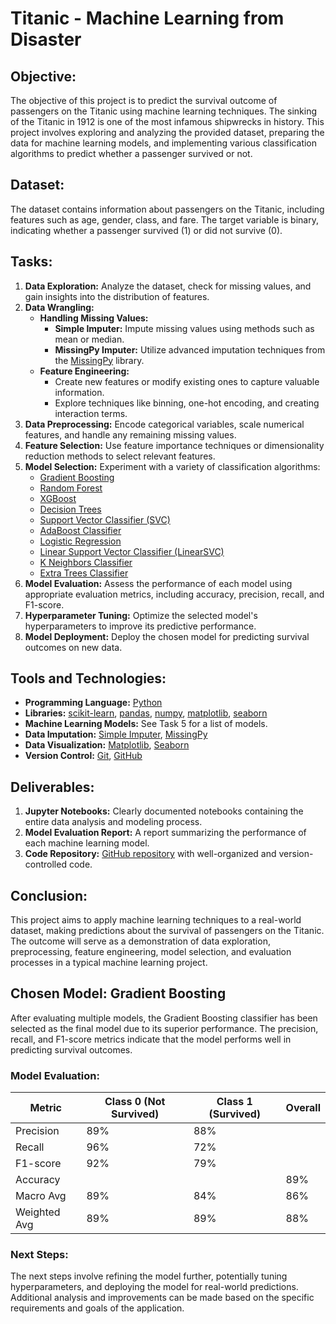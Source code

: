 # Titanic - Machine Learning from Disaster

## Objective:
The objective of this project is to predict the survival outcome of passengers on the Titanic using machine learning techniques. The sinking of the Titanic in 1912 is one of the most infamous shipwrecks in history. This project involves exploring and analyzing the provided dataset, preparing the data for machine learning models, and implementing various classification algorithms to predict whether a passenger survived or not.

## Dataset:
The dataset contains information about passengers on the Titanic, including features such as age, gender, class, and fare. The target variable is binary, indicating whether a passenger survived (1) or did not survive (0).

## Tasks:
1. **Data Exploration:** Analyze the dataset, check for missing values, and gain insights into the distribution of features.
2. **Data Wrangling:**
    - **Handling Missing Values:**
        - **Simple Imputer:** Impute missing values using methods such as mean or median.
        - **MissingPy Imputer:** Utilize advanced imputation techniques from the [MissingPy](https://pypi.org/project/missingpy/) library.
    - **Feature Engineering:**
        - Create new features or modify existing ones to capture valuable information.
        - Explore techniques like binning, one-hot encoding, and creating interaction terms.
3. **Data Preprocessing:** Encode categorical variables, scale numerical features, and handle any remaining missing values.
4. **Feature Selection:** Use feature importance techniques or dimensionality reduction methods to select relevant features.
5. **Model Selection:** Experiment with a variety of classification algorithms:
    - [Gradient Boosting](https://scikit-learn.org/stable/modules/ensemble.html#gradient-boosting)
    - [Random Forest](https://scikit-learn.org/stable/modules/ensemble.html#random-forests)
    - [XGBoost](https://xgboost.readthedocs.io/en/latest/)
    - [Decision Trees](https://scikit-learn.org/stable/modules/tree.html)
    - [Support Vector Classifier (SVC)](https://scikit-learn.org/stable/modules/svm.html#svc)
    - [AdaBoost Classifier](https://scikit-learn.org/stable/modules/ensemble.html#adaboost)
    - [Logistic Regression](https://scikit-learn.org/stable/modules/linear_model.html#logistic-regression)
    - [Linear Support Vector Classifier (LinearSVC)](https://scikit-learn.org/stable/modules/svm.html#linear-svm)
    - [K Neighbors Classifier](https://scikit-learn.org/stable/modules/neighbors.html#classification)
    - [Extra Trees Classifier](https://scikit-learn.org/stable/modules/ensemble.html#extremely-randomized-trees)
6. **Model Evaluation:** Assess the performance of each model using appropriate evaluation metrics, including accuracy, precision, recall, and F1-score.
7. **Hyperparameter Tuning:** Optimize the selected model's hyperparameters to improve its predictive performance.
8. **Model Deployment:** Deploy the chosen model for predicting survival outcomes on new data.

## Tools and Technologies:
- **Programming Language:** [Python](https://www.python.org/)
- **Libraries:** [scikit-learn](https://scikit-learn.org/stable/), [pandas](https://pandas.pydata.org/), [numpy](https://numpy.org/), [matplotlib](https://matplotlib.org/), [seaborn](https://seaborn.pydata.org/)
- **Machine Learning Models:** See Task 5 for a list of models.
- **Data Imputation:** [Simple Imputer](https://scikit-learn.org/stable/modules/impute.html#simpleimputer), [MissingPy](https://pypi.org/project/missingpy/)
- **Data Visualization:** [Matplotlib](https://matplotlib.org/), [Seaborn](https://seaborn.pydata.org/)
- **Version Control:** [Git](https://git-scm.com/), [GitHub](https://github.com/)

## Deliverables:
1. **Jupyter Notebooks:** Clearly documented notebooks containing the entire data analysis and modeling process.
2. **Model Evaluation Report:** A report summarizing the performance of each machine learning model.
3. **Code Repository:** [GitHub repository](https://github.com/) with well-organized and version-controlled code.

## Conclusion:
This project aims to apply machine learning techniques to a real-world dataset, making predictions about the survival of passengers on the Titanic. The outcome will serve as a demonstration of data exploration, preprocessing, feature engineering, model selection, and evaluation processes in a typical machine learning project.

## Chosen Model: Gradient Boosting
After evaluating multiple models, the Gradient Boosting classifier has been selected as the final model due to its superior performance. The precision, recall, and F1-score metrics indicate that the model performs well in predicting survival outcomes.

### Model Evaluation:
| Metric           | Class 0 (Not Survived) | Class 1 (Survived) | Overall |
|------------------|------------------------|--------------------|---------|
| Precision        | 89%                    | 88%                |         |
| Recall           | 96%                    | 72%                |         |
| F1-score         | 92%                    | 79%                |         |
| Accuracy         |                        |                    | 89%     |
| Macro Avg        | 89%                    | 84%                | 86%     |
| Weighted Avg     | 89%                    | 89%                | 88%     |

### Next Steps:
The next steps involve refining the model further, potentially tuning hyperparameters, and deploying the model for real-world predictions. Additional analysis and improvements can be made based on the specific requirements and goals of the application.
